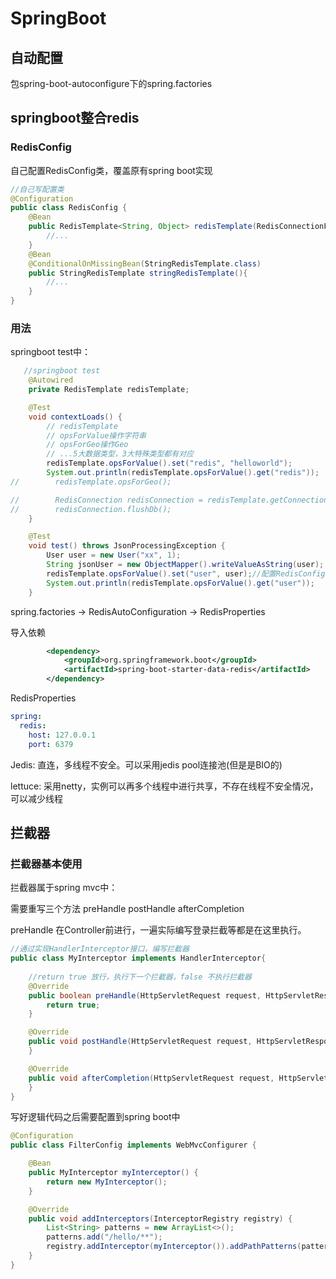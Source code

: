 # SpringBoot

## 自动配置

包spring-boot-autoconfigure下的spring.factories

## springboot整合redis

### RedisConfig

自己配置RedisConfig类，覆盖原有spring boot实现

```java
//自己写配置类
@Configuration
public class RedisConfig {
    @Bean
    public RedisTemplate<String, Object> redisTemplate(RedisConnectionFactory factory) {
        //...
    }
    @Bean
    @ConditionalOnMissingBean(StringRedisTemplate.class)
    public StringRedisTemplate stringRedisTemplate(){
        //...
    }
}
```

### 用法

springboot test中：

```java
   //springboot test
    @Autowired
    private RedisTemplate redisTemplate;

    @Test
    void contextLoads() {
        // redisTemplate
        // opsForValue操作字符串
        // opsForGeo操作Geo
        // ...5大数据类型，3大特殊类型都有对应
        redisTemplate.opsForValue().set("redis", "helloworld");
        System.out.println(redisTemplate.opsForValue().get("redis"));
//        redisTemplate.opsForGeo();

//        RedisConnection redisConnection = redisTemplate.getConnectionFactory().getConnection();
//        redisConnection.flushDb();
    }

    @Test
    void test() throws JsonProcessingException {
        User user = new User("xx", 1);
        String jsonUser = new ObjectMapper().writeValueAsString(user);
        redisTemplate.opsForValue().set("user", user);//配置RedisConfig 序列化手段最后就可以直接序列化 user为json
        System.out.println(redisTemplate.opsForValue().get("user"));
    }
```

spring.factories -> RedisAutoConfiguration -> RedisProperties

导入依赖
```xml
        <dependency>
            <groupId>org.springframework.boot</groupId>
            <artifactId>spring-boot-starter-data-redis</artifactId>
        </dependency>
```
RedisProperties
```yaml
spring:
  redis:
    host: 127.0.0.1
    port: 6379
```
Jedis: 直连，多线程不安全。可以采用jedis pool连接池(但是是BIO的)

lettuce: 采用netty，实例可以再多个线程中进行共享，不存在线程不安全情况，可以减少线程

## 拦截器

### 拦截器基本使用

拦截器属于spring mvc中：

需要重写三个方法 preHandle postHandle afterCompletion

preHandle 在Controller前进行，一遍实际编写登录拦截等都是在这里执行。

```java
//通过实现HandlerInterceptor接口，编写拦截器
public class MyInterceptor implements HandlerInterceptor{
    
    //return true 放行，执行下一个拦截器，false 不执行拦截器
    @Override
    public boolean preHandle(HttpServletRequest request, HttpServletResponse response, Object handler) throws Exception {
        return true;
    }

    @Override
    public void postHandle(HttpServletRequest request, HttpServletResponse response, Object handler, ModelAndView modelAndView) throws Exception {
    }

    @Override
    public void afterCompletion(HttpServletRequest request, HttpServletResponse response, Object handler, Exception ex) throws Exception {
    }
}
```

写好逻辑代码之后需要配置到spring boot中

```java
@Configuration
public class FilterConfig implements WebMvcConfigurer {

    @Bean
    public MyInterceptor myInterceptor() {
        return new MyInterceptor();
    }

    @Override
    public void addInterceptors(InterceptorRegistry registry) {
        List<String> patterns = new ArrayList<>();
        patterns.add("/hello/**");
        registry.addInterceptor(myInterceptor()).addPathPatterns(patterns);
    }
}
```


